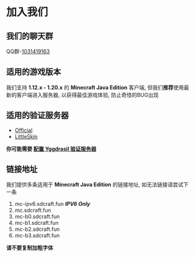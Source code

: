 # 加入我们

## 我们的聊天群

QQ群-[1031419163](http://qm.qq.com/cgi-bin/qm/qr?_wv=1027&k=MJ6MW2621lq32BlT9L--_Gu1IMg0wiZ4&authKey=l6H0b7M%2BO4hIJqorIWGBEgzk48UUyRjYVMbi83f0HeiNChh1q7n7D8qAQaSZTJ6s&noverify=0&group_code=1031419163)

## 适用的游戏版本

我们支持 **1.12.x - 1.20.x** 的 **Minecraft Java Edition** 客户端, 但我们**推荐**使用最新的客户端进入服务器, 以获得最佳游戏体验, 防止奇怪的BUG出现

## 适用的验证服务器

- [Official](https://www.minecraft.net/)
- [LittleSkin](https://littleskin.cn/)

**你可能需要 [配置 Yggdrasil 验证服务器](./yggdrasil)**

## 链接地址

我们提供多条适用于 **Minecraft Java Edition** 的链接地址, 如无法链接请尝试下一条
1. mc-ipv6.sdcraft.fun ***IPV6 Only***
2. mc.sdcraft.fun
3. mc-b0.sdcraft.fun
4. mc-b1.sdcraft.fun
5. mc-b2.sdcraft.fun
6. mc-b3.sdcraft.fun

**请不要复制加粗字体**
